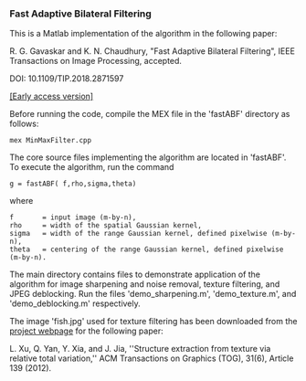 
### Fast Adaptive Bilateral Filtering

This is a Matlab implementation of the algorithm in the following paper:

R. G. Gavaskar and K. N. Chaudhury, "Fast Adaptive Bilateral Filtering", IEEE Transactions on Image Processing, accepted.

DOI: 10.1109/TIP.2018.2871597

[[Early access version]](https://ieeexplore.ieee.org/document/8469064/)

Before running the code, compile the MEX file in the 'fastABF' directory as follows:
```
mex MinMaxFilter.cpp
```

The core source files implementing the algorithm are located in 'fastABF'.
To execute the algorithm, run the command
```
g = fastABF( f,rho,sigma,theta)
```
where
```
f       = input image (m-by-n),
rho     = width of the spatial Gaussian kernel,
sigma   = width of the range Gaussian kernel, defined pixelwise (m-by-n),
theta   = centering of the range Gaussian kernel, defined pixelwise (m-by-n).
```

The main directory contains files to demonstrate application of the algorithm for image sharpening and noise removal, texture filtering, and JPEG deblocking.
Run the files 'demo_sharpening.m', 'demo_texture.m', and 'demo_deblocking.m' respectively.

The image 'fish.jpg' used for texture filtering has been downloaded from the [project webpage](http://www.cse.cuhk.edu.hk/~leojia/projects/texturesep/index.html) for the following paper:

L. Xu, Q. Yan, Y. Xia, and J. Jia, ''Structure extraction from texture via relative total variation,'' ACM Transactions on Graphics (TOG), 31(6), Article 139 (2012).

